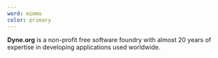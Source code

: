 ```yaml
---
word: mimmo
color: primary
---
```


**Dyne.org** is a non-profit free software foundry with almost 20 years of expertise in developing applications used worldwide.

